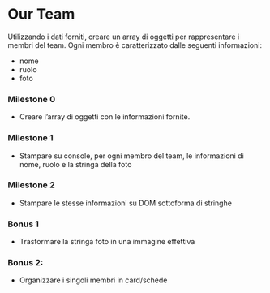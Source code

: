 # Our Team

Utilizzando i dati forniti, creare un array di oggetti per rappresentare i membri del team.
Ogni membro è caratterizzato dalle seguenti informazioni:
- nome
- ruolo
- foto

### **Milestone 0**
- Creare l’array di oggetti con le informazioni fornite.
### **Milestone 1**
- Stampare su console, per ogni membro del team, le informazioni di nome, ruolo e la stringa della foto
### **Milestone 2**
- Stampare le stesse informazioni su DOM sottoforma di stringhe
### **Bonus 1**
- Trasformare la stringa foto in una immagine effettiva
### **Bonus 2**:
- Organizzare i singoli membri in card/schede